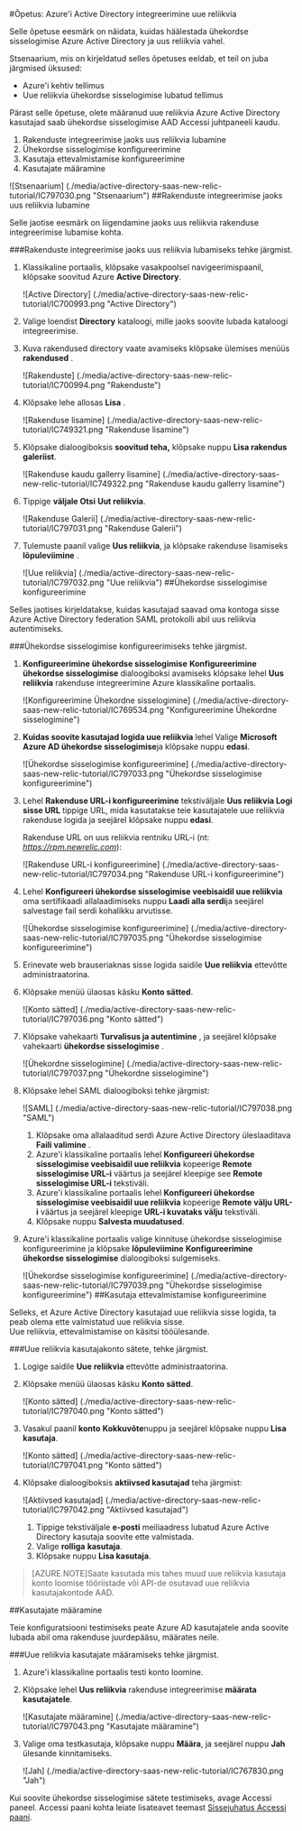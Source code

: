 <properties 
    pageTitle="Õpetus: Azure'i Active Directory integreerimine uue reliikvia | Microsoft Azure'i" 
    description="Saate teada, kuidas kasutada uut reliikvia Azure Active Directory lubada ühekordse sisselogimise, automatiseeritud ettevalmistamise ja muud!" 
    services="active-directory" 
    authors="jeevansd"  
    documentationCenter="na" 
    manager="femila"/>
<tags 
    ms.service="active-directory" 
    ms.devlang="na" 
    ms.topic="article" 
    ms.tgt_pltfrm="na" 
    ms.workload="identity" 
    ms.date="09/29/2016" 
    ms.author="jeedes" />

#<a name="tutorial-azure-active-directory-integration-with-new-relic"></a>Õpetus: Azure'i Active Directory integreerimine uue reliikvia
  
Selle õpetuse eesmärk on näidata, kuidas häälestada ühekordse sisselogimise Azure Active Directory ja uus reliikvia vahel.
  
Stsenaarium, mis on kirjeldatud selles õpetuses eeldab, et teil on juba järgmised üksused:

-   Azure'i kehtiv tellimus
-   Uue reliikvia ühekordse sisselogimise lubatud tellimus
  
Pärast selle õpetuse, olete määranud uue reliikvia Azure Active Directory kasutajad saab ühekordse sisselogimise AAD Accessi juhtpaneeli kaudu.

1.  Rakenduste integreerimise jaoks uus reliikvia lubamine
2.  Ühekordse sisselogimise konfigureerimine
3.  Kasutaja ettevalmistamise konfigureerimine
4.  Kasutajate määramine

![Stsenaarium] (./media/active-directory-saas-new-relic-tutorial/IC797030.png "Stsenaarium")
##<a name="enabling-the-application-integration-for-new-relic"></a>Rakenduste integreerimise jaoks uus reliikvia lubamine
  
Selle jaotise eesmärk on liigendamine jaoks uus reliikvia rakenduse integreerimise lubamise kohta.

###<a name="to-enable-the-application-integration-for-new-relic-perform-the-following-steps"></a>Rakenduste integreerimise jaoks uus reliikvia lubamiseks tehke järgmist.

1.  Klassikaline portaalis, klõpsake vasakpoolsel navigeerimispaanil, klõpsake soovitud Azure **Active Directory**.

    ![Active Directory] (./media/active-directory-saas-new-relic-tutorial/IC700993.png "Active Directory")

2.  Valige loendist **Directory** kataloogi, mille jaoks soovite lubada kataloogi integreerimise.

3.  Kuva rakendused directory vaate avamiseks klõpsake ülemises menüüs **rakendused** .

    ![Rakenduste] (./media/active-directory-saas-new-relic-tutorial/IC700994.png "Rakenduste")

4.  Klõpsake lehe allosas **Lisa** .

    ![Rakenduse lisamine] (./media/active-directory-saas-new-relic-tutorial/IC749321.png "Rakenduse lisamine")

5.  Klõpsake dialoogiboksis **soovitud teha,** klõpsake nuppu **Lisa rakendus galeriist**.

    ![Rakenduse kaudu gallerry lisamine] (./media/active-directory-saas-new-relic-tutorial/IC749322.png "Rakenduse kaudu gallerry lisamine")

6.  Tippige **väljale Otsi** **Uut reliikvia**.

    ![Rakenduse Galerii] (./media/active-directory-saas-new-relic-tutorial/IC797031.png "Rakenduse Galerii")

7.  Tulemuste paanil valige **Uus reliikvia**, ja klõpsake rakenduse lisamiseks **lõpuleviimine** .

    ![Uue reliikvia] (./media/active-directory-saas-new-relic-tutorial/IC797032.png "Uue reliikvia")
##<a name="configuring-single-sign-on"></a>Ühekordse sisselogimise konfigureerimine
  
Selles jaotises kirjeldatakse, kuidas kasutajad saavad oma kontoga sisse Azure Active Directory federation SAML protokolli abil uus reliikvia autentimiseks.

###<a name="to-configure-single-sign-on-perform-the-following-steps"></a>Ühekordse sisselogimise konfigureerimiseks tehke järgmist.

1.  **Konfigureerimine ühekordse sisselogimise** **Konfigureerimine ühekordse sisselogimise** dialoogiboksi avamiseks klõpsake lehel **Uus reliikvia** rakenduse integreerimine Azure klassikaline portaalis.

    ![Konfigureerimine Ühekordne sisselogimine] (./media/active-directory-saas-new-relic-tutorial/IC769534.png "Konfigureerimine Ühekordne sisselogimine")

2.  **Kuidas soovite kasutajad logida uue reliikvia** lehel Valige **Microsoft Azure AD ühekordse sisselogimise**ja klõpsake nuppu **edasi**.

    ![Ühekordse sisselogimise konfigureerimine] (./media/active-directory-saas-new-relic-tutorial/IC797033.png "Ühekordse sisselogimise konfigureerimine")

3.  Lehel **Rakenduse URL-i konfigureerimine** tekstiväljale **Uus reliikvia Logi sisse URL** tippige URL, mida kasutatakse teie kasutajatele uue reliikvia rakenduse logida ja seejärel klõpsake nuppu **edasi**. 

    Rakenduse URL on uus reliikvia rentniku URL-i (nt: *https://rpm.newrelic.com*):

    ![Rakenduse URL-i konfigureerimine] (./media/active-directory-saas-new-relic-tutorial/IC797034.png "Rakenduse URL-i konfigureerimine")

4.  Lehel **Konfigureeri ühekordse sisselogimise veebisaidil uue reliikvia** oma sertifikaadi allalaadimiseks nuppu **Laadi alla serdi**ja seejärel salvestage fail serdi kohalikku arvutisse.

    ![Ühekordse sisselogimise konfigureerimine] (./media/active-directory-saas-new-relic-tutorial/IC797035.png "Ühekordse sisselogimise konfigureerimine")

5.  Erinevate web brauseriaknas sisse logida saidile **Uue reliikvia** ettevõtte administraatorina.

6.  Klõpsake menüü ülaosas käsku **Konto sätted**.

    ![Konto sätted] (./media/active-directory-saas-new-relic-tutorial/IC797036.png "Konto sätted")

7.  Klõpsake vahekaarti **Turvalisus ja autentimine** , ja seejärel klõpsake vahekaarti **ühekordse sisselogimise** .

    ![Ühekordne sisselogimine] (./media/active-directory-saas-new-relic-tutorial/IC797037.png "Ühekordne sisselogimine")

8.  Klõpsake lehel SAML dialoogiboksi tehke järgmist:

    ![SAML] (./media/active-directory-saas-new-relic-tutorial/IC797038.png "SAML")

    1.  Klõpsake oma allalaaditud serdi Azure Active Directory üleslaaditava **Faili valimine** .
    2.  Azure'i klassikaline portaalis lehel **Konfigureeri ühekordse sisselogimise veebisaidil uue reliikvia** kopeerige **Remote sisselogimise URL-i** väärtus ja seejärel kleepige see **Remote sisselogimise URL-i** tekstiväli.
    3.  Azure'i klassikaline portaalis lehel **Konfigureeri ühekordse sisselogimise veebisaidil uue reliikvia** kopeerige **Remote välju URL-i** väärtus ja seejärel kleepige **URL-i kuvataks välju** tekstiväli.
    4.  Klõpsake nuppu **Salvesta muudatused**.

9.  Azure'i klassikaline portaalis valige kinnituse ühekordse sisselogimise konfigureerimine ja klõpsake **lõpuleviimine** **Konfigureerimine ühekordse sisselogimise** dialoogiboksi sulgemiseks.

    ![Ühekordse sisselogimise konfigureerimine] (./media/active-directory-saas-new-relic-tutorial/IC797039.png "Ühekordse sisselogimise konfigureerimine")
##<a name="configuring-user-provisioning"></a>Kasutaja ettevalmistamise konfigureerimine
  
Selleks, et Azure Active Directory kasutajad uue reliikvia sisse logida, ta peab olema ette valmistatud uue reliikvia sisse.  
Uue reliikvia, ettevalmistamise on käsitsi tööülesande.

###<a name="to-provision-a-user-account-to-new-relic-perform-the-following-steps"></a>Uue reliikvia kasutajakonto sätete, tehke järgmist.

1.  Logige saidile **Uue reliikvia** ettevõtte administraatorina.

2.  Klõpsake menüü ülaosas käsku **Konto sätted**.

    ![Konto sätted] (./media/active-directory-saas-new-relic-tutorial/IC797040.png "Konto sätted")

3.  Vasakul paanil **konto** **Kokkuvõte**nuppu ja seejärel klõpsake nuppu **Lisa kasutaja**.

    ![Konto sätted] (./media/active-directory-saas-new-relic-tutorial/IC797041.png "Konto sätted")

4.  Klõpsake dialoogiboksis **aktiivsed kasutajad** teha järgmist:

    ![Aktiivsed kasutajad] (./media/active-directory-saas-new-relic-tutorial/IC797042.png "Aktiivsed kasutajad")

    1.  Tippige tekstiväljale **e-posti** meiliaadress lubatud Azure Active Directory kasutaja soovite ette valmistada.
    2.  Valige **rolliga** **kasutaja**.
    3.  Klõpsake nuppu **Lisa kasutaja**.

>[AZURE.NOTE]Saate kasutada mis tahes muud uue reliikvia kasutaja konto loomise tööriistade või API-de osutavad uue reliikvia kasutajakontode AAD.

##<a name="assigning-users"></a>Kasutajate määramine
  
Teie konfiguratsiooni testimiseks peate Azure AD kasutajatele anda soovite lubada abil oma rakenduse juurdepääsu, määrates neile.

###<a name="to-assign-users-to-new-relic-perform-the-following-steps"></a>Uue reliikvia kasutajate määramiseks tehke järgmist.

1.  Azure'i klassikaline portaalis testi konto loomine.

2.  Klõpsake lehel **Uus reliikvia** rakenduse integreerimise **määrata kasutajatele**.

    ![Kasutajate määramine] (./media/active-directory-saas-new-relic-tutorial/IC797043.png "Kasutajate määramine")

3.  Valige oma testkasutaja, klõpsake nuppu **Määra**, ja seejärel nuppu **Jah** ülesande kinnitamiseks.

    ![Jah] (./media/active-directory-saas-new-relic-tutorial/IC767830.png "Jah")
  
Kui soovite ühekordse sisselogimise sätete testimiseks, avage Accessi paneel. Accessi paani kohta leiate lisateavet teemast [Sissejuhatus Accessi paani](active-directory-saas-access-panel-introduction.md).




